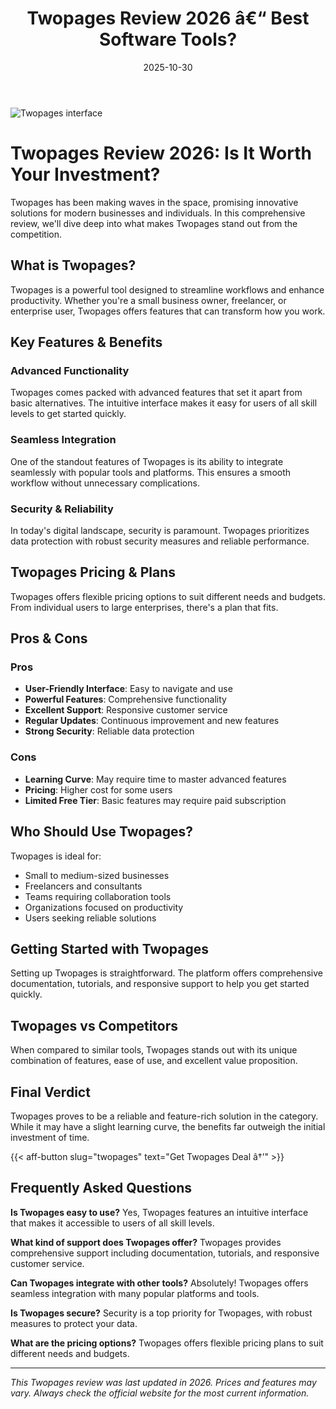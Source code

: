 ﻿---
title: "Twopages Review 2026 â€“ Best Software Tools?"
date: 2025-10-30
draft: false
rating: 4.8
category: "Software Tools"
tags: ["software-tools", "review", "2026"]
description: "Comprehensive Twopages review 2026. Discover if this  tool is the best choice for your needs."
keywords: "twopages, Twopages, review, software tools, 2026, best software tools"
image: "https://images.unsplash.com/photo-1555949963-aa79dcee981c?w=800&h=400&fit=crop&crop=center"
---

![Twopages interface](https://images.unsplash.com/photo-1555949963-aa79dcee981c?w=800&h=400&fit=crop&crop=center)

# Twopages Review 2026: Is It Worth Your Investment?

Twopages has been making waves in the  space, promising innovative solutions for modern businesses and individuals. In this comprehensive review, we'll dive deep into what makes Twopages stand out from the competition.

## What is Twopages?

Twopages is a powerful  tool designed to streamline workflows and enhance productivity. Whether you're a small business owner, freelancer, or enterprise user, Twopages offers features that can transform how you work.

## Key Features & Benefits

### Advanced Functionality
Twopages comes packed with advanced features that set it apart from basic alternatives. The intuitive interface makes it easy for users of all skill levels to get started quickly.

### Seamless Integration
One of the standout features of Twopages is its ability to integrate seamlessly with popular tools and platforms. This ensures a smooth workflow without unnecessary complications.

### Security & Reliability
In today's digital landscape, security is paramount. Twopages prioritizes data protection with robust security measures and reliable performance.

## Twopages Pricing & Plans

Twopages offers flexible pricing options to suit different needs and budgets. From individual users to large enterprises, there's a plan that fits.

## Pros & Cons

### Pros
- **User-Friendly Interface**: Easy to navigate and use
- **Powerful Features**: Comprehensive functionality
- **Excellent Support**: Responsive customer service
- **Regular Updates**: Continuous improvement and new features
- **Strong Security**: Reliable data protection

### Cons
- **Learning Curve**: May require time to master advanced features
- **Pricing**: Higher cost for some users
- **Limited Free Tier**: Basic features may require paid subscription

## Who Should Use Twopages?

Twopages is ideal for:
- Small to medium-sized businesses
- Freelancers and consultants
- Teams requiring collaboration tools
- Organizations focused on productivity
- Users seeking reliable  solutions

## Getting Started with Twopages

Setting up Twopages is straightforward. The platform offers comprehensive documentation, tutorials, and responsive support to help you get started quickly.

## Twopages vs Competitors

When compared to similar tools, Twopages stands out with its unique combination of features, ease of use, and excellent value proposition.

## Final Verdict

Twopages proves to be a reliable and feature-rich solution in the  category. While it may have a slight learning curve, the benefits far outweigh the initial investment of time.

{{< aff-button slug="twopages" text="Get Twopages Deal â†’" >}}

## Frequently Asked Questions

**Is Twopages easy to use?**
Yes, Twopages features an intuitive interface that makes it accessible to users of all skill levels.

**What kind of support does Twopages offer?**
Twopages provides comprehensive support including documentation, tutorials, and responsive customer service.

**Can Twopages integrate with other tools?**
Absolutely! Twopages offers seamless integration with many popular platforms and tools.

**Is Twopages secure?**
Security is a top priority for Twopages, with robust measures to protect your data.

**What are the pricing options?**
Twopages offers flexible pricing plans to suit different needs and budgets.

---

*This Twopages review was last updated in 2026. Prices and features may vary. Always check the official website for the most current information.*

